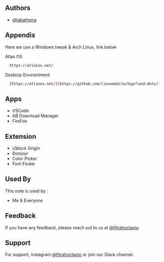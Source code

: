 
## Authors

- [@takathena](https://www.github.com/takathena)


## Appendix


Here we use a Windows tweak & Arch Linux, link below 

Atlas OS

```bash
  https://atlasos.net/
```
Desktop Environtment

```bash
  [https://atlasos.net/](https://github.com/linuxmobile/hyprland-dots/tree/Sakura)
```

## Apps

- VSCode
- AB Download Manager
- FireFox
## Extension

- Ublock Origin
- Bonjour
- Color Picker
- Font Finder
## Used By

This note is used by :

- Me & Everyone


## Feedback

If you have any feedback, please reach out to us at [@fitrahoctavio](https://www.instagram.com/fitrahoctavio/)


## Support

For support, instagram [@fitrahoctavio](https://www.instagram.com/fitrahoctavio/) or join our Slack channel.


